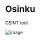 # Osinku
OSINT tool

![image](https://user-images.githubusercontent.com/70639611/151835127-27a8eb22-feb0-41c6-93c0-cb860c12835c.png)
